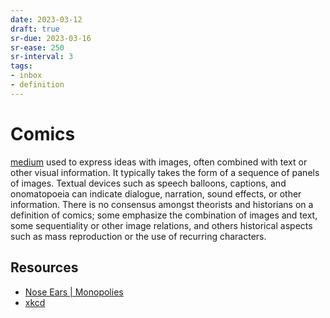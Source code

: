 ```yaml
---
date: 2023-03-12
draft: true
sr-due: 2023-03-16
sr-ease: 250
sr-interval: 3
tags:
- inbox
- definition
---
```


# Comics

[medium](./media%20%28communication%29.md) used to express ideas with images,
often combined with text or other visual information. It typically takes the
form of a sequence of panels of images. Textual devices such as speech balloons,
captions, and onomatopoeia can indicate dialogue, narration, sound effects, or
other information. There is no consensus amongst theorists and historians on a
definition of comics; some emphasize the combination of images and text, some
sequentiality or other image relations, and others historical aspects such as
mass reproduction or the use of recurring characters.

## Resources


- [Nose Ears | Monopolies](https://wuzzy.neocities.org/)
- [xkcd](https://xkcd.com/)